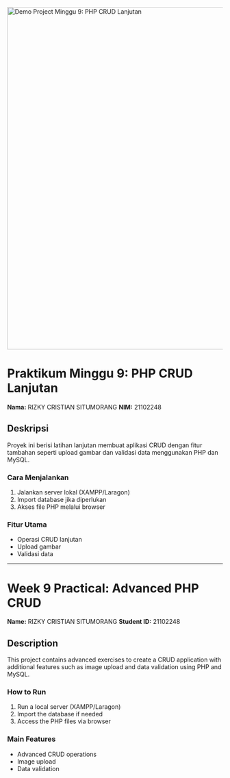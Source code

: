 <img src="URL_GAMBAR_HASIL_PROYEK" width="800" alt="Demo Project Minggu 9: PHP CRUD Lanjutan" />

# Praktikum Minggu 9: PHP CRUD Lanjutan

**Nama:** RIZKY CRISTIAN SITUMORANG
**NIM:** 21102248

## Deskripsi
Proyek ini berisi latihan lanjutan membuat aplikasi CRUD dengan fitur tambahan seperti upload gambar dan validasi data menggunakan PHP dan MySQL.

### Cara Menjalankan
1. Jalankan server lokal (XAMPP/Laragon)
2. Import database jika diperlukan
3. Akses file PHP melalui browser

### Fitur Utama
- Operasi CRUD lanjutan
- Upload gambar
- Validasi data

---

# Week 9 Practical: Advanced PHP CRUD

**Name:** RIZKY CRISTIAN SITUMORANG
**Student ID:** 21102248

## Description
This project contains advanced exercises to create a CRUD application with additional features such as image upload and data validation using PHP and MySQL.

### How to Run
1. Run a local server (XAMPP/Laragon)
2. Import the database if needed
3. Access the PHP files via browser

### Main Features
- Advanced CRUD operations
- Image upload
- Data validation 